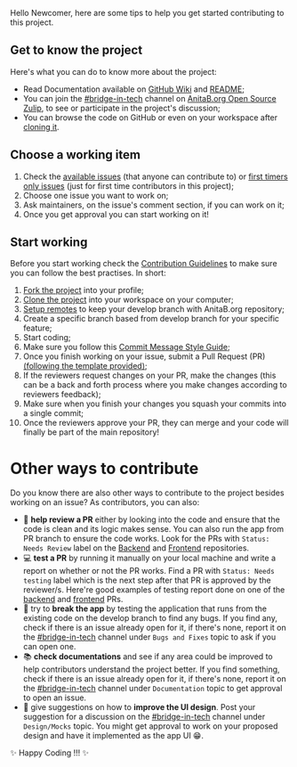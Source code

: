 Hello Newcomer, here are some tips to help you get started contributing to this project.

## Get to know the project

Here's what you can do to know more about the project:

-   Read Documentation available on [GitHub Wiki](https://github.com/anitab-org/bridge-in-tech-web/wiki) and [README](https://github.com/anitab-org/bridge-in-tech-web);
-   You can join the [#bridge-in-tech](https://anitab-org.zulipchat.com/#narrow/stream/237630-bridge-in-tech) channel on [AnitaB.org Open Source Zulip](https://anitab-org.zulipchat.com), to see or participate in the project's discussion;
-   You can browse the code on GitHub or even on your workspace after [cloning it](https://github.com/anitab-org/bridge-in-tech-web/wiki/Fork,-Clone-&-Remote#clone).

## Choose a working item

1. Check the [available issues](https://github.com/anitab-org/bridge-in-tech-web/issues) (that anyone can contribute to) or [first timers only issues](https://github.com/anitab-org/bridge-in-tech-web/issues) (just for first time contributors in this project);
1. Choose one issue you want to work on;
1. Ask maintainers, on the issue's comment section, if you can work on it;
1. Once you get approval you can start working on it!

## Start working

Before you start working check the [Contribution Guidelines](https://github.com/anitab-org/bridge-in-tech-web/blob/develop/.github/CONTRIBUTING.md) to make sure you can follow the best practises.
In short:

1. [Fork the project](https://github.com/anitab-org/bridge-in-tech-web/wiki/Fork,-Clone-&-Remote#fork) into your profile;
1. [Clone the project](https://github.com/anitab-org/bridge-in-tech-web/wiki/Fork,-Clone-&-Remote#clone) into your workspace on your computer;
1. [Setup remotes](https://github.com/anitab-org/bridge-in-tech-web/wiki/Fork,-Clone-&-Remote#remote) to keep your develop branch with AnitaB.org repository;
1. Create a specific branch based from develop branch for your specific feature;
1. Start coding;
1. Make sure you follow this [Commit Message Style Guide](https://github.com/anitab-org/bridge-in-tech-web/wiki/Commit-Message-Style-Guide);
1. Once you finish working on your issue, submit a Pull Request (PR) [(following the template provided)](https://github.com/anitab-org/bridge-in-tech-web/blob/develop/.github/PULL_REQUEST_TEMPLATE.md);
1. If the reviewers request changes on your PR, make the changes (this can be a back and forth process where you make changes according to reviewers feedback);
1. Make sure when you finish your changes you squash your commits into a single commit;
1. Once the reviewers approve your PR, they can merge and your code will finally be part of the main repository!

# Other ways to contribute

Do you know there are also other ways to contribute to the project besides working on an issue?
As contributors, you can also:

-   👀 **help review a PR** either by looking into the code and ensure that the code is clean and its logic makes sense. You can also run the app from PR branch to ensure the code works. Look for the PRs with `Status: Needs Review` label on the [Backend](https://github.com/anitab-org/bridge-in-tech-backend/pulls) and [Frontend](https://github.com/anitab-org/bridge-in-tech-web/pulls) repositories.
-   💻 **test a PR** by running it manually on your local machine and write a report on whether or not the PR works. Find a PR with `Status: Needs testing` label which is the next step after that PR is approved by the reviewer/s. Here're good examples of testing report done on one of the [backend](https://github.com/anitab-org/bridge-in-tech-backend/pull/71#pullrequestreview-445274875) and [frontend](https://github.com/anitab-org/bridge-in-tech-web/pull/62#pullrequestreview-464955571) PRs.
-   🔨 try to **break the app** by testing the application that runs from the existing code on the develop branch to find any bugs. If you find any, check if there is an issue already open for it, if there's none, report it on the [#bridge-in-tech](https://anitab-org.zulipchat.com/#narrow/stream/237630-bridge-in-tech) channel under `Bugs and Fixes` topic to ask if you can open one.
-   📚 **check documentations** and see if any area could be improved to help contributors understand the project better. If you find something, check if there is an issue already open for it, if there's none, report it on the [#bridge-in-tech](https://anitab-org.zulipchat.com/#narrow/stream/237630-bridge-in-tech) channel under `Documentation` topic to get approval to open an issue.
-   🎨 give suggestions on how to **improve the UI design**. Post your suggestion for a discussion on the [#bridge-in-tech](https://anitab-org.zulipchat.com/#narrow/stream/237630-bridge-in-tech) channel under `Design/Mocks` topic. You might get approval to work on your proposed design and have it implemented as the app UI 😁.

✨ Happy Coding !!! ✨
